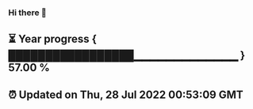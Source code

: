 ### Hi there 👋
⏳ Year progress { █████████████████▁▁▁▁▁▁▁▁▁▁▁▁▁ } 57.00 %
---
⏰ Updated on Thu, 28 Jul 2022 00:53:09 GMT
---
